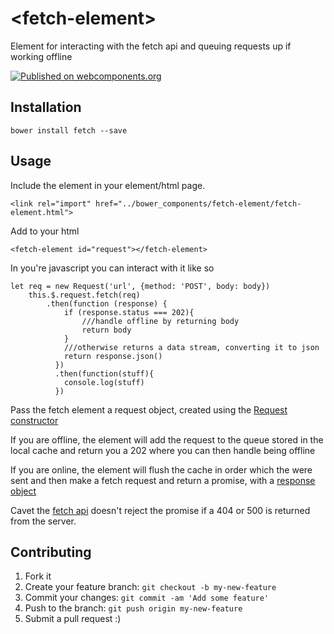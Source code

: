 # \<fetch-element\>

Element for interacting with the fetch api and queuing requests up if working offline 

[![Published on webcomponents.org](https://img.shields.io/badge/webcomponents.org-published-blue.svg)](https://www.webcomponents.org/element/owner/my-element)

## Installation

`bower install fetch --save`

## Usage

Include the element in your element/html page.
```
<link rel="import" href="../bower_components/fetch-element/fetch-element.html">
```
Add to your html
```
<fetch-element id="request"></fetch-element>
```

In you're javascript you can interact with it like so
```
let req = new Request('url', {method: 'POST', body: body})
    this.$.request.fetch(req)
        .then(function (response) {
            if (response.status === 202){
                ///handle offline by returning body
                return body
            }
            ///otherwise returns a data stream, converting it to json
            return response.json()
          })
          .then(function(stuff){
            console.log(stuff)
          })
```

Pass the fetch element a request object, created using the [Request constructor](https://developer.mozilla.org/en-US/docs/Web/API/Request)

If you are offline, the element will add the request to the queue stored in the local cache and return you a 202 where you can then handle being offline

If you are online, the element will flush the cache in order which the were sent and then make a fetch request and return a promise, with a [response object](https://developer.mozilla.org/en-US/docs/Web/API/Response)

Cavet the [fetch api](https://developer.mozilla.org/en-US/docs/Web/API/Fetch_API) doesn't reject the promise if a 404 or 500 is returned from the server.

## Contributing

1. Fork it
2. Create your feature branch: `git checkout -b my-new-feature`
3. Commit your changes: `git commit -am 'Add some feature'`
4. Push to the branch: `git push origin my-new-feature`
5. Submit a pull request :)
